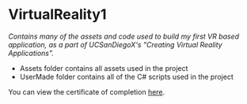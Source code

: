 # VirtualReality1

*Contains many of the assets and code used to build my first VR based application, as a part of UCSanDiegoX's "Creating Virtual Reality Applications".*


- Assets folder contains all assets used in the project
- UserMade folder contains all of the C# scripts used in the project

You can view the certificate of completion [here](https://courses.edx.org/certificates/635c10afabdf4cc895f7ceafa3f7f4c0).
